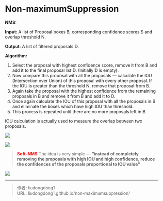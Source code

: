 # Non-maximumSuppression


**NMS:**

**Input:** A list of Proposal boxes B, corresponding confidence scores S and overlap threshold N.

**Output:** A list of filtered proposals D.

**Algorithm:**

1. Select the proposal with highest confidence score, remove it from B and add it to the final proposal list D. (Initially D is empty).
2. Now compare this proposal with all the proposals — calculate the IOU (Intersection over Union) of this proposal with every other proposal. If the IOU is greater than the threshold N, remove that proposal from B.
3. Again take the proposal with the highest confidence from the remaining proposals in B and remove it from B and add it to D.
4. Once again calculate the IOU of this proposal with all the proposals in B and eliminate the boxes which have high IOU than threshold.
5. This process is repeated until there are no more proposals left in B.

IOU calculation is actually used to measure the overlap between two proposals.

![](https://gitee.com/github-25970295/blogImage/raw/master/img/image-20200819182123933.png)

![](https://gitee.com/github-25970295/blogImage/raw/master/img/image-20200819183146527.png)

> <font color=red>**Soft-NMS**</font> The idea is very simple — **“instead of completely removing the proposals with high IOU and high confidence, reduce the confidences of the proposals proportional to IOU value”**

![](https://gitee.com/github-25970295/blogImage/raw/master/img/image-20200819191158638.png)



---

> 作者: liudongdong1  
> URL: liudongdong1.github.io/non-maximumsuppression/  

